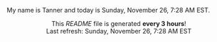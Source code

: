 My name is Tanner and today is Sunday, November 26, 7:28 AM EST.

<p align="center">This <i>README</i> file is generated <b>every 3 hours</b>!</br>Last refresh: Sunday, November 26, 7:28 AM EST<br /></p>

